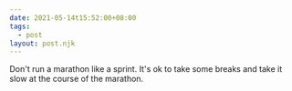 ```yaml
---
date: 2021-05-14t15:52:00+08:00
tags:
  - post
layout: post.njk
---
```


Don't run a marathon like a sprint. It's ok to take some breaks and take it slow at the course of the marathon.

